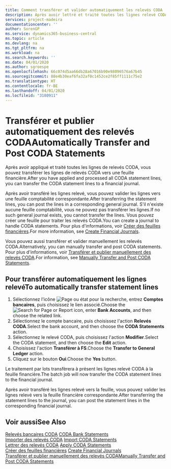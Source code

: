 ```yaml
---
title: Comment transférer et valider automatiquement les relevés CODA
description: Après avoir lettré et traité toutes les lignes relevé CODA, vous pouvez transférer les lignes relevé CODA vers une feuille financière.
services: project-madeira
documentationcenter: ''
author: SorenGP
ms.service: dynamics365-business-central
ms.topic: article
ms.devlang: na
ms.tgt_pltfrm: na
ms.workload: na
ms.search.keywords: ''
ms.date: 04/01/2020
ms.author: sgroespe
ms.openlocfilehash: 66c074d5aa66db28a67016b90e98096576a67b45
ms.sourcegitcommit: 88e4b30eaf6fa32af0c1452ce2f85ff1111c75e2
ms.translationtype: HT
ms.contentlocale: fr-BE
ms.lasthandoff: 04/01/2020
ms.locfileid: "3180911"
---
```

# <a name="automatically-transfer-and-post-coda-statements"></a><span data-ttu-id="8f2d9-103">Transférer et publier automatiquement des relevés CODA</span><span class="sxs-lookup"><span data-stu-id="8f2d9-103">Automatically Transfer and Post CODA Statements</span></span>
<span data-ttu-id="8f2d9-104">Après avoir appliqué et traité toutes les lignes de relevés CODA, vous pouvez transférer les lignes de relevés CODA vers une feuille financière.</span><span class="sxs-lookup"><span data-stu-id="8f2d9-104">After you have applied and processed all CODA statement lines, you can transfer the CODA statement lines to a financial journal.</span></span>  

<span data-ttu-id="8f2d9-105">Après avoir transféré les lignes relevé, vous pouvez valider les lignes vers une feuille comptabilité correspondante.</span><span class="sxs-lookup"><span data-stu-id="8f2d9-105">After transferring the statement lines, you can post the lines in a corresponding general journal.</span></span> <span data-ttu-id="8f2d9-106">S'il n'existe aucune feuille comptabilité, vous ne pouvez pas transférer les lignes.</span><span class="sxs-lookup"><span data-stu-id="8f2d9-106">If no such general journal exists, you cannot transfer the lines.</span></span> <span data-ttu-id="8f2d9-107">Vous pouvez créer une feuille pour traiter les relevés CODA.</span><span class="sxs-lookup"><span data-stu-id="8f2d9-107">You can create a journal to handle CODA statements.</span></span> <span data-ttu-id="8f2d9-108">Pour plus d'informations, voir [Créer des feuilles financières](how-to-create-financial-journals.md).</span><span class="sxs-lookup"><span data-stu-id="8f2d9-108">For more information, see [Create Financial Journals](how-to-create-financial-journals.md).</span></span>  

<span data-ttu-id="8f2d9-109">Vous pouvez aussi transférer et valider manuellement les relevés CODA.</span><span class="sxs-lookup"><span data-stu-id="8f2d9-109">Alternatively, you can manually transfer and post CODA statements.</span></span> <span data-ttu-id="8f2d9-110">Pour plus d'informations, voir [Transférer et publier manuellement des relevés CODA](how-to-manually-transfer-and-post-coda-statements.md).</span><span class="sxs-lookup"><span data-stu-id="8f2d9-110">For information, see [Manually Transfer and Post CODA Statements](how-to-manually-transfer-and-post-coda-statements.md).</span></span>  

## <a name="to-automatically-transfer-statement-lines"></a><span data-ttu-id="8f2d9-111">Pour transférer automatiquement les lignes relevé</span><span class="sxs-lookup"><span data-stu-id="8f2d9-111">To automatically transfer statement lines</span></span>  

1.  <span data-ttu-id="8f2d9-112">Sélectionnez l'icône ![Page ou état pour la recherche](../../media/ui-search/search_small.png "Icône Page ou état pour la recherche"), entrez **Comptes bancaires**, puis choisissez le lien associé.</span><span class="sxs-lookup"><span data-stu-id="8f2d9-112">Choose the ![Search for Page or Report](../../media/ui-search/search_small.png "Search for Page or Report icon") icon, enter **Bank Accounts**, and then choose the related link.</span></span>  
2.  <span data-ttu-id="8f2d9-113">Sélectionnez le compte bancaire, puis choisissez l'action **Relevés CODA**.</span><span class="sxs-lookup"><span data-stu-id="8f2d9-113">Select the bank account, and then choose the **CODA Statements** action.</span></span>  
3.  <span data-ttu-id="8f2d9-114">Sélectionnez le relevé CODA, puis choisissez l'action **Modifier**.</span><span class="sxs-lookup"><span data-stu-id="8f2d9-114">Select the CODA statement, and then choose the **Edit** action.</span></span>  
4.  <span data-ttu-id="8f2d9-115">Choisissez l'action **Transférer à FS**.</span><span class="sxs-lookup"><span data-stu-id="8f2d9-115">Choose the **Transfer to General Ledger** action.</span></span>  
5.  <span data-ttu-id="8f2d9-116">Cliquez sur le bouton **Oui**.</span><span class="sxs-lookup"><span data-stu-id="8f2d9-116">Choose the **Yes** button.</span></span>  

<span data-ttu-id="8f2d9-117">Le traitement par lots transfèrera à présent les lignes relevé CODA à la feuille financière.</span><span class="sxs-lookup"><span data-stu-id="8f2d9-117">The batch job will now transfer the CODA statement lines to the financial journal.</span></span>  

<span data-ttu-id="8f2d9-118">Après avoir transféré les lignes relevé vers la feuille, vous pouvez valider les lignes relevé vers la feuille financière correspondante.</span><span class="sxs-lookup"><span data-stu-id="8f2d9-118">After transferring the statement lines to the journal, you can post the statement lines in the corresponding financial journal.</span></span>  

## <a name="see-also"></a><span data-ttu-id="8f2d9-119">Voir aussi</span><span class="sxs-lookup"><span data-stu-id="8f2d9-119">See Also</span></span>  
 <span data-ttu-id="8f2d9-120">[Relevés bancaires CODA](coda-bank-statements.md) </span><span class="sxs-lookup"><span data-stu-id="8f2d9-120">[CODA Bank Statements](coda-bank-statements.md) </span></span>  
 <span data-ttu-id="8f2d9-121">[Importer des relevés CODA](how-to-import-coda-statements.md) </span><span class="sxs-lookup"><span data-stu-id="8f2d9-121">[Import CODA Statements](how-to-import-coda-statements.md) </span></span>  
 <span data-ttu-id="8f2d9-122">[Lettrer des relevés CODA](how-to-apply-coda-statements.md) </span><span class="sxs-lookup"><span data-stu-id="8f2d9-122">[Apply CODA Statements](how-to-apply-coda-statements.md) </span></span>  
 <span data-ttu-id="8f2d9-123">[Créer des feuilles financières](how-to-create-financial-journals.md) </span><span class="sxs-lookup"><span data-stu-id="8f2d9-123">[Create Financial Journals](how-to-create-financial-journals.md) </span></span>  
 [<span data-ttu-id="8f2d9-124">Transférer et publier manuellement des relevés CODA</span><span class="sxs-lookup"><span data-stu-id="8f2d9-124">Manually Transfer and Post CODA Statements</span></span>](how-to-manually-transfer-and-post-coda-statements.md)
